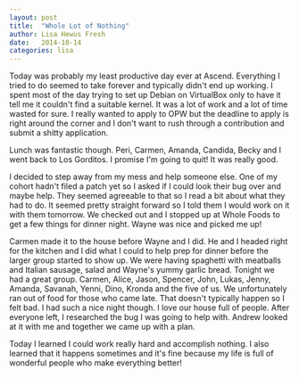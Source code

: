 ```yaml
---
layout: post
title:  "Whole Lot of Nothing"
author: Lisa Hewus Fresh
date:   2014-10-14
categories: lisa
---
```


Today was probably my least productive day ever at Ascend. Everything I tried to do seemed to take forever and typically didn't end up working. I spent most of the day trying to set up Debian on VirtualBox only to have it tell me it couldn't find a suitable kernel. It was a lot of work and a lot of time wasted for sure. I really wanted to apply to OPW but the deadline to apply is right around the corner and I don't want to rush through a contribution and submit a shitty application.

Lunch was fantastic though. Peri, Carmen, Amanda, Candida, Becky and I went back to Los Gorditos. I promise I'm going to quit! It was really good.

I decided to step away from my mess and help someone else. One of my cohort hadn't filed a patch yet so I asked if I could look their bug over and maybe help. They seemed agreeable to that so I read a bit about what they had to do. It seemed pretty straight forward so I told them I would work on it with them tomorrow. We checked out and I stopped up at Whole Foods to get a few things for dinner night. Wayne was nice and picked me up!

Carmen made it to the house before Wayne and I did. He and I headed right for the kitchen and I did what I could to help prep for dinner before the larger group started to show up. We were having spaghetti with meatballs and Italian sausage, salad and Wayne's yummy garlic bread. Tonight we had a great group. Carmen, Alice, Jason, Spencer, John, Lukas, Jenny, Amanda, Savanah, Yenni, Dino, Kronda and the five of us. We unfortunately ran out of food for those who came late. That doesn't typically happen so I felt bad. I had such a nice night though. I love our house full of people. After everyone left, I researched the bug I was going to help with. Andrew looked at it with me and together we came up with a plan.

Today I learned I could work really hard and accomplish nothing. I also learned that it happens sometimes and it's fine because my life is full of wonderful people who make everything better!
